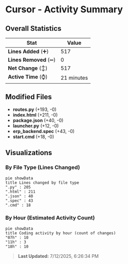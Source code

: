 # Cursor - Activity Summary 

## Overall Statistics

| Stat                   | Value                                                             |
| ---------------------- | ----------------------------------------------------------------- |
| **Lines Added** (➕)   | 517                                          |
| **Lines Removed** (➖) | 0                                        |
| **Net Change** (↕)    | 517                |
| **Active Time** (⌚)   | 21 minutes |


## Modified Files
- **routes.py** (+193, -0)
- **index.html** (+211, -0)
- **package.json** (+40, -0)
- **launcher.py** (+12, -0)
- **erp_backend.spec** (+43, -0)
- **start.cmd** (+18, -0)

## Visualizations

### By File Type (Lines Changed)

```mermaid
pie showData
title Lines changed by file type
".py" : 205
".html" : 211
".json" : 40
".spec" : 43
".cmd" : 18
```

### By Hour (Estimated Activity Count)

```mermaid
pie showData
title Coding activity by hour (count of changes)
"07h" : 10
"11h" : 3
"18h" : 10
```


> **Last Updated:** 7/12/2025, 6:26:34 PM